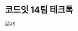 # 코드잇 14팀 테크톡

![JS](https://img.shields.io/badge/JavaScript-F7DF1E?style=for-the-badge&logo=JavaScript&logoColor=white)

